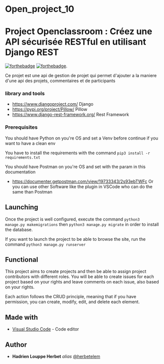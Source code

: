 # Open_project_10

# Project Openclassroom : Créez une API sécurisée RESTful en utilisant Django REST
[![forthebadge](https://forthebadge.com/images/badges/made-with-python.svg)](http://forthebadge.com)  [![forthebadge](https://forthebadge.com/images/badges/built-by-developers.svg)](http://forthebadge.com).

Ce projet est une api de gestion de projet qui permet d'ajouter a la maniere d'une api des projets, commentaires et de participants

### library and tools

- https://www.djangoproject.com/ Django
- https://pypi.org/project/Pillow/ Pillow
- https://www.django-rest-framework.org/ Rest Framework


### Prerequisites

You should have Python on you're OS and set a Venv before continue if you want to have a clean env

You have to install the requirements with the command ``pip3 install -r requirements.txt``

You should have Postman on you're OS and set with the param in this documentation
- https://documenter.getpostman.com/view/19733343/2s93ebTWFc
Or you can use other Software like the plugin in VSCode who can do the same than Postman


## Launching

Once the project is well configured, execute the command ``python3 manage.py makemigrations`` then ``python3 manage.py migrate`` in order to install the database.

If you want to launch the project to be able to browse the site, run the command ``python3 manage.py runserver``


## Functional

This project aims to create projects and then be able to assign project contributors with different roles. You will be able to create issues for each project based on your rights and leave comments on each issue, also based on your rights.

Each action follows the CRUD principle, meaning that if you have permission, you can create, modify, edit, and delete each element.


## Made with

* [Visual Studio Code](https://code.visualstudio.com/) - Code editor


## Author

* **Hadrien Louppe Herbet** _alias_ [@herbetelem](https://github.com/herbetelem)
